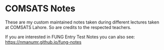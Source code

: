 # COMSATS Notes
These are my custom maintained notes taken during different lectures taken at
COMSATS Lahore. So are credits to the respected teachers.

If you are interested in FUNG Entry Test Notes you can also see: https://nmanumr.github.io/fung-notes
